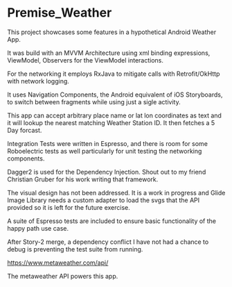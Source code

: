 # Premise_Weather

This project showcases some features in a hypothetical Android Weather App. 

It was build with an MVVM Architecture using xml binding expressions, ViewModel, Observers for the ViewModel interactions.

For the networking it employs RxJava to mitigate calls with Retrofit/OkHttp with network logging.

It uses Navigation Components, the Android equivalent of iOS Storyboards, to switch between fragments while using just a sigle activity.

This app can accept arbitrary place name or lat lon coordinates as text and it will lookup the nearest matching Weather Station ID. It then fetches a 5 Day forcast.

Integration Tests were written in Espresso, and there is room for some Roboelectric tests as well particularly for unit testing the networking components.

Dagger2 is used for the Dependency Injection. Shout out to my friend Christian Gruber for his work writing that framework. 

The visual design has not been addressed. It is a work in progress and Glide Image Library needs a custom adapter to load the svgs that the API provided so it is left for the future exercise.

A suite of Espresso tests are included to ensure basic functionality of the happy path use case. 

After Story-2 merge, a dependency conflict I have not had a chance to debug is preventing the test suite from running. 


https://www.metaweather.com/api/

The metaweather API powers this app. 
